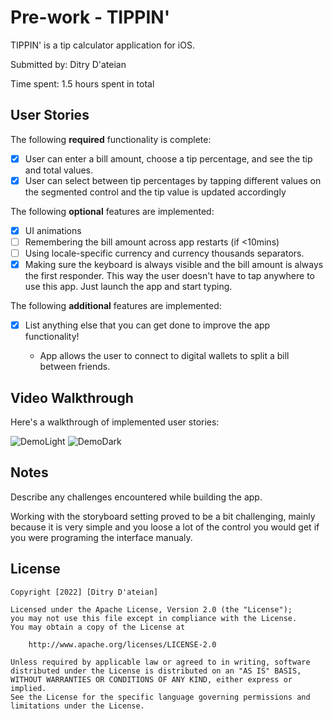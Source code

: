 # Pre-work - TIPPIN'

TIPPIN' is a tip calculator application for iOS.

Submitted by: Ditry D'ateian

Time spent: 1.5 hours spent in total

## User Stories

The following **required** functionality is complete:

* [x] User can enter a bill amount, choose a tip percentage, and see the tip and total values.
* [x] User can select between tip percentages by tapping different values on the segmented control and the tip value is updated accordingly

The following **optional** features are implemented:

* [x] UI animations
* [ ] Remembering the bill amount across app restarts (if <10mins)
* [ ] Using locale-specific currency and currency thousands separators.
* [x] Making sure the keyboard is always visible and the bill amount is always the first responder. This way the user doesn't have to tap anywhere to use this app. Just launch the app and start typing.

The following **additional** features are implemented:

- [x] List anything else that you can get done to improve the app functionality!

  * App allows the user to connect to digital wallets to split a bill between friends.

## Video Walkthrough

Here's a walkthrough of implemented user stories:


![DemoLight](https://user-images.githubusercontent.com/43360016/150266143-c9876b97-4938-4581-bfbd-4782858688bf.gif)
![DemoDark](https://user-images.githubusercontent.com/43360016/150266218-3caff5fd-8ce7-4ef5-837a-6082ed86d4b0.gif)




## Notes

Describe any challenges encountered while building the app.

Working with the storyboard setting proved to be a bit challenging, mainly because
it is very simple and you loose a lot of the control you would get if you were programing
the interface manualy.

## License

    Copyright [2022] [Ditry D'ateian]

    Licensed under the Apache License, Version 2.0 (the "License");
    you may not use this file except in compliance with the License.
    You may obtain a copy of the License at

        http://www.apache.org/licenses/LICENSE-2.0

    Unless required by applicable law or agreed to in writing, software
    distributed under the License is distributed on an "AS IS" BASIS,
    WITHOUT WARRANTIES OR CONDITIONS OF ANY KIND, either express or implied.
    See the License for the specific language governing permissions and
    limitations under the License.
